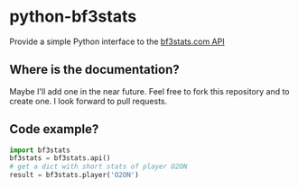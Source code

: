 python-bf3stats
===============
Provide a simple Python interface to the [bf3stats.com API](http://bf3stats.com/api)

Where is the documentation?
---------------------------
Maybe I'll add one in the near future.
Feel free to fork this repository and to create one. I look forward to pull requests.

Code example?
-------------
```python
import bf3stats
bf3stats = bf3stats.api()
# get a dict with short stats of player O2ON
result = bf3stats.player('O2ON')
```